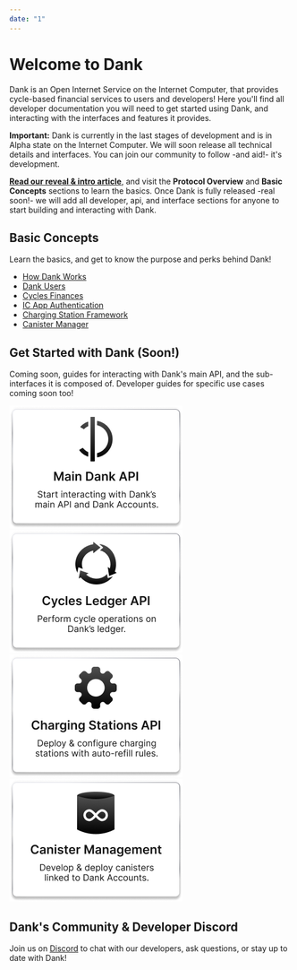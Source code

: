 ```yaml
---
date: "1"
---
```


# Welcome to Dank

Dank is an Open Internet Service on the Internet Computer, that provides cycle-based financial services to users and developers! Here you'll find all developer documentation you will need to get started using Dank, and interacting with the interfaces and features it provides.

**Important:** Dank is currently in the last stages of development and is in Alpha state on the Internet Computer. We will soon release all technical details and interfaces. You can join our community to follow -and aid!- it's development.

**[Read our reveal & intro article](https://medium.com/@dank_ois/e7dd8e4c3d25?source=friends_link&sk=91bd9be1283ccf00d115b40ed539c4e1)**, and visit the **Protocol Overview** and **Basic Concepts** sections to learn the basics. Once Dank is fully released -real soon!- we will add all developer, api, and interface sections for anyone to start building and interacting with Dank.

## Basic Concepts
Learn the basics, and get to know the purpose and perks behind Dank!

- [How Dank Works](https://docs.dank.ooo/protocol-overview/how-dank-works/)
- [Dank Users](https://docs.dank.ooo/basic-concepts/dank-users/)
- [Cycles Finances](https://docs.dank.ooo/basic-concepts/cycle-icp-finances/)
- [IC App Authentication](https://docs.dank.ooo/basic-concepts/dank-authentication/)
- [Charging Station Framework](https://docs.dank.ooo/basic-concepts/charging-stations/)
- [Canister Manager](https://docs.dank.ooo/basic-concepts/canister-manager/)


## Get Started with Dank (Soon!)
Coming soon, guides for interacting with Dank's main API, and the sub-interfaces it is composed of. Developer guides for specific use cases coming soon too!


<a href="./main-dank-api/overview/"><img src=imgs/main-api.png></a>
<a href="./cycles-ledgers-api/overview/"><img src=imgs/cyc.png></a>
<a href="./charging-station-api/overview/"><img src=imgs/charging-api.png></a>
<a href="./canister-manager-proxy/overview/"><img src=imgs/canister-man.png></a>


## Dank's Community & Developer Discord
Join us on [Discord](https://discord.gg/yVEcEzmrgm) to chat with our developers, ask questions, or stay up to date with Dank!
